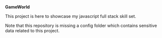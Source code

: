 **GameWorld**

This project is here to showcase my javascript full stack skill set.

Note that this repository is missing a config folder which contains sensitive data related to this project.
